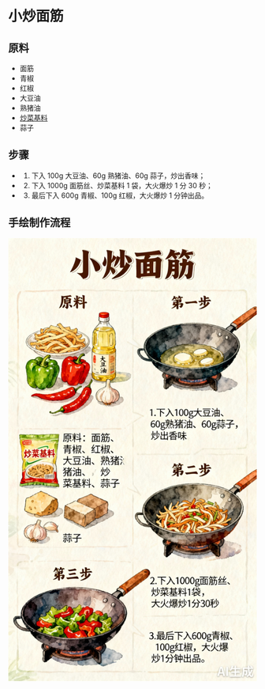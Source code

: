 # 小炒面筋

## 原料

- 面筋
- 青椒
- 红椒
- 大豆油
- 熟猪油
- [炒菜基料](/配料/炒菜基料.md)
- 蒜子

## 步骤
- 1. 下入 100g 大豆油、60g 熟猪油、60g 蒜子，炒出香味；
- 2. 下入 1000g 面筋丝、炒菜基料 1 袋，大火爆炒 1 分 30 秒；
- 3. 最后下入 600g 青椒、100g 红椒，大火爆炒 1 分钟出品。

## 手绘制作流程

![手绘制作流程](../images/炒菜/小炒面筋.jpg)
